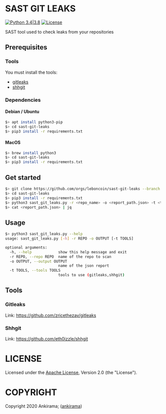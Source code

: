 # SAST GIT LEAKS
[![Python 3.4|3.8](https://img.shields.io/badge/python-3.6|3.7|3.8-green.svg)](https://www.python.org/) [![License](https://img.shields.io/github/license/leboncoin/sast-git-leaks?color=blue)](https://github.com/leboncoin/sast-git-leaks/blob/master/LICENSE)

SAST tool used to check leaks from your repositories

## Prerequisites

### Tools

You must install the tools:
- [gitleaks](https://github.com/zricethezav/gitleaks) 
- [shhgit](https://github.com/eth0izzle/shhgit)

### Dependencies

#### Debian / Ubuntu

```bash
$> apt install python3-pip
$> cd sast-git-leaks
$> pip3 install -r requirements.txt
```

#### MacOS

```bash
$> brew install python3
$> cd sast-git-leaks
$> pip3 install -r requirements.txt
```

## Get started

```bash
$> git clone https://github.com/orgs/leboncoin/sast-git-leaks --branch master --depth 1
$> cd sast-git-leaks
$> pip3 install -r requirements.txt
$> python3 sast_git_leaks.py -r <repo_name> -o <report_path.json> -t <tools,to,use,default,all>
$> cat <report_path.json> | jq
```

## Usage

```bash
$> python3 sast_git_leaks.py --help
usage: sast_git_leaks.py [-h] -r REPO -o OUTPUT [-t TOOLS]

optional arguments:
  -h, --help            show this help message and exit
  -r REPO, --repo REPO  name of the repo to scan
  -o OUTPUT, --output OUTPUT
                        name of the json report
  -t TOOLS, --tools TOOLS
                        tools to use (gitleaks,shhgit)
```

## Tools

### Gitleaks

Link: https://github.com/zricethezav/gitleaks

### Shhgit

Link: https://github.com/eth0izzle/shhgit

# LICENSE

Licensed under the [Apache License](https://github.com/leboncoin/sast-git-leaks/blob/master/LICENSE), Version 2.0 (the "License").

# COPYRIGHT

Copyright 2020 Ankirama; ([ankirama](https://github.com/ankirama/))